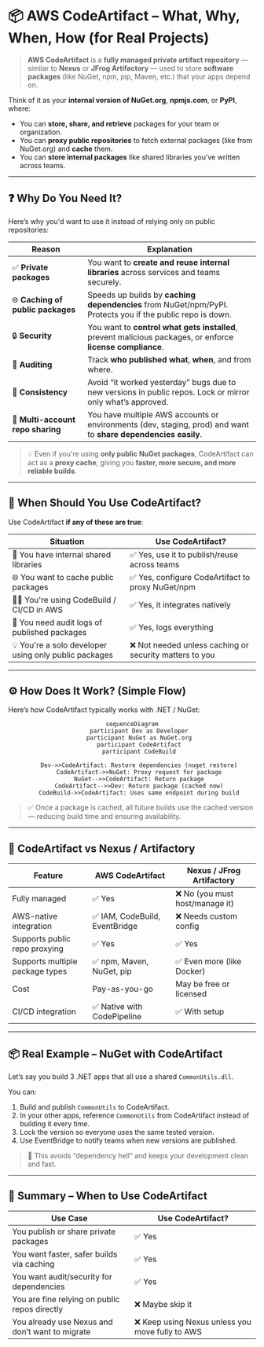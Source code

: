 # 📦 AWS CodeArtifact – What, Why, When, How (for Real Projects)

> **AWS CodeArtifact** is a **fully managed private artifact repository** — similar to **Nexus** or **JFrog Artifactory** — used to store **software packages** (like NuGet, npm, pip, Maven, etc.) that your apps depend on.

Think of it as your **internal version of NuGet.org**, **npmjs.com**, or **PyPI**, where:

- You can **store, share, and retrieve** packages for your team or organization.
- You can **proxy public repositories** to fetch external packages (like from NuGet.org) and **cache** them.
- You can **store internal packages** like shared libraries you’ve written across teams.

---

## ❓ **Why Do You Need It?**

Here’s why you'd want to use it instead of relying only on public repositories:

| Reason                            | Explanation                                                                                                    |
| --------------------------------- | -------------------------------------------------------------------------------------------------------------- |
| ✅ **Private packages**           | You want to **create and reuse internal libraries** across services and teams securely.                        |
| 🌐 **Caching of public packages** | Speeds up builds by **caching dependencies** from NuGet/npm/PyPI. Protects you if the public repo is down.     |
| 🔒 **Security**                   | You want to **control what gets installed**, prevent malicious packages, or enforce **license compliance**.    |
| 🧾 **Auditing**                   | Track **who published what**, **when**, and from where.                                                        |
| 🧪 **Consistency**                | Avoid “it worked yesterday” bugs due to new versions in public repos. Lock or mirror only what’s approved.     |
| 📁 **Multi-account repo sharing** | You have multiple AWS accounts or environments (dev, staging, prod) and want to **share dependencies easily**. |

> 💡 Even if you're using **only public NuGet packages**, CodeArtifact can act as a **proxy cache**, giving you **faster, more secure, and more reliable builds**.

---

## 📆 **When Should You Use CodeArtifact?**

Use CodeArtifact **if any of these are true**:

| Situation                                             | Use CodeArtifact?                                       |
| ----------------------------------------------------- | ------------------------------------------------------- |
| 🧪 You have internal shared libraries                 | ✅ Yes, use it to publish/reuse across teams            |
| 🌐 You want to cache public packages                  | ✅ Yes, configure CodeArtifact to proxy NuGet/npm       |
| 🧑‍💻 You're using CodeBuild / CI/CD in AWS           | ✅ Yes, it integrates natively                          |
| 🧾 You need audit logs of published packages          | ✅ Yes, logs everything                                 |
| 💡 You're a solo developer using only public packages | ❌ Not needed unless caching or security matters to you |

---

## ⚙️ **How Does It Work?** (Simple Flow)

Here’s how CodeArtifact typically works with .NET / NuGet:

<div align="center">

```mermaid
sequenceDiagram
    participant Dev as Developer
    participant NuGet as NuGet.org
    participant CodeArtifact
    participant CodeBuild

    Dev->>CodeArtifact: Restore dependencies (nuget restore)
    CodeArtifact->>NuGet: Proxy request for package
    NuGet-->>CodeArtifact: Return package
    CodeArtifact-->>Dev: Return package (cached now)
    CodeBuild->>CodeArtifact: Uses same endpoint during build
```

</div>

> ✅ Once a package is cached, all future builds use the cached version — reducing build time and ensuring availability.

---

## 🔄 CodeArtifact vs Nexus / Artifactory

| Feature                         | AWS CodeArtifact               | Nexus / JFrog Artifactory       |
| ------------------------------- | ------------------------------ | ------------------------------- |
| Fully managed                   | ✅ Yes                         | ❌ No (you must host/manage it) |
| AWS-native integration          | ✅ IAM, CodeBuild, EventBridge | ❌ Needs custom config          |
| Supports public repo proxying   | ✅ Yes                         | ✅ Yes                          |
| Supports multiple package types | ✅ npm, Maven, NuGet, pip      | ✅ Even more (like Docker)      |
| Cost                            | Pay-as-you-go                  | May be free or licensed         |
| CI/CD integration               | ✅ Native with CodePipeline    | ✅ With setup                   |

---

## 📦 Real Example – NuGet with CodeArtifact

Let’s say you build 3 .NET apps that all use a shared `CommonUtils.dll`.

You can:

1. Build and publish `CommonUtils` to CodeArtifact.
2. In your other apps, reference `CommonUtils` from CodeArtifact instead of building it every time.
3. Lock the version so everyone uses the same tested version.
4. Use EventBridge to notify teams when new versions are published.

> 🔄 This avoids “dependency hell” and keeps your development clean and fast.

---

## 🧠 Summary – When to Use CodeArtifact

| Use Case                                        | Use CodeArtifact?                                |
| ----------------------------------------------- | ------------------------------------------------ |
| You publish or share private packages           | ✅ Yes                                           |
| You want faster, safer builds via caching       | ✅ Yes                                           |
| You want audit/security for dependencies        | ✅ Yes                                           |
| You are fine relying on public repos directly   | ❌ Maybe skip it                                 |
| You already use Nexus and don’t want to migrate | ❌ Keep using Nexus unless you move fully to AWS |
